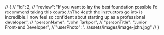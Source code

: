 // {
// "id": 2,
// "review": "If you want to lay the best foundation possible I’d recommend taking this course.\nThe depth the instructors go into is incredible. I now feel so confident about starting up as a professional developer.",
// "personName": "John Tarkpor",
// "personTitle": "Junior Front-end Developer",
// "userPhoto": "../assets/images/image-john.jpg"
// }

<!-- <section class="slider-outer-container">
        <div class="slider-inner-container">
          <div class="slider-review-outer-container">
            <div class="slider-review-container"></div>
            <div class="slider-user-info"></div>
          </div>
          <div class="slider-img-container">
            <div class="review-btn-container">
              <button class="prev-btn">
                <img src="./assets/images/icon-prev.svg" alt="prev-btn" />
              </button>
              <button class="next-btn">
                <img src="./assets/images/icon-next.svg" alt="next-btn" />
              </button>
            </div>
          </div>
        </div>
      </section> -->
